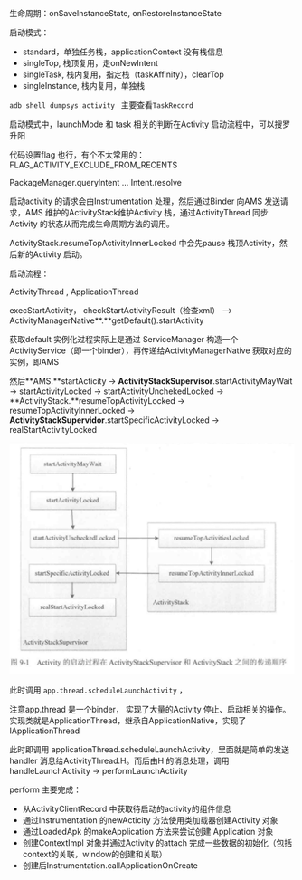 生命周期：onSaveInstanceState, onRestoreInstanceState

启动模式：

- standard，单独任务栈，applicationContext 没有栈信息
- singleTop,  栈顶复用，走onNewIntent
- singleTask,  栈内复用，指定栈（taskAffinity），clearTop
- singleInstance,  栈内复用，单独栈

`adb shell dumpsys activity ` 主要查看`TaskRecord`

启动模式中，launchMode 和 task 相关的判断在Activity 启动流程中，可以搜罗升阳 

代码设置flag 也行，有个不太常用的：FLAG_ACTIVITY_EXCLUDE_FROM_RECENTS

PackageManager.queryIntent ... Intent.resolve





启动activity 的请求会由Instrumentation 处理，然后通过Binder 向AMS 发送请求，AMS 维护的ActivityStack维护Activity 栈，通过ActivityThread  同步Activity 的状态从而完成生命周期方法的调用。

ActivityStack.resumeTopActivityInnerLocked 中会先pause 栈顶Activity，然后新的Activity 启动。



启动流程：

ActivityThread , ApplicationThread

execStartActivity， checkStartActivityResult（检查xml） --> ActivityManagerNative**.**getDefault().startActivity

获取default 实例化过程实际上是通过 ServiceManager 构造一个ActivityService（即一个binder），再传递给ActivityManagerNative 获取对应的实例，即AMS



然后**AMS.**startActicity -> **ActivityStackSupervisor**.startActivityMayWait -> startActivityLocked -> startActivityUnchekedLocked -> **ActivityStack.**resumeTopActivityLocked -> resumeTopActivityInnerLocked -> **ActivityStackSupervidor**.startSpecificActivityLocked -> realStartActivityLocked

![image-20200330230034334](image-20200330230034334.png)

此时调用 `app.thread.scheduleLaunchActivity` ，

注意app.thread 是一个binder， 实现了大量的Activity 停止、启动相关的操作。实现类就是ApplicationThread，继承自ApplicationNative，实现了IApplicationThread

此时即调用 applicationThread.scheduleLaunchActivity，里面就是简单的发送handler 消息给ActivityThread.H。而后由H 的消息处理，调用handleLaunchActivity -> performLaunchActivity

perform 主要完成：

- 从ActivityClientRecord 中获取待启动的activity的组件信息
- 通过Instrumentation 的newActicity 方法使用类加载器创建Activity 对象
- 通过LoadedApk 的makeApplication 方法来尝试创建 Application 对象
- 创建ContextImpl 对象并通过Activity 的attach 完成一些数据的初始化（包括context的关联，window的创建和关联）
- 创建后Instrumentation.callApplicationOnCreate

